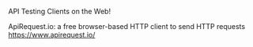API Testing Clients on the Web!

ApiRequest.io: a free browser-based HTTP client to send HTTP requests
https://www.apirequest.io/

